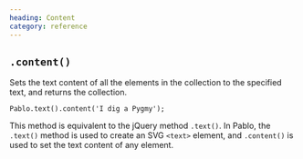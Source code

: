 ```yaml
--- 
heading: Content
category: reference
---
```



`.content()`
--

Sets the text content of all the elements in the collection to the specified text, and returns the collection.

	Pablo.text().content('I dig a Pygmy');

This method is equivalent to the jQuery method `.text()`. In Pablo, the `.text()` method is used to create an SVG `<text>` element, and `.content()` is used to set the text content of any element.


[jquery-text]: http://api.jquery.com/text/
